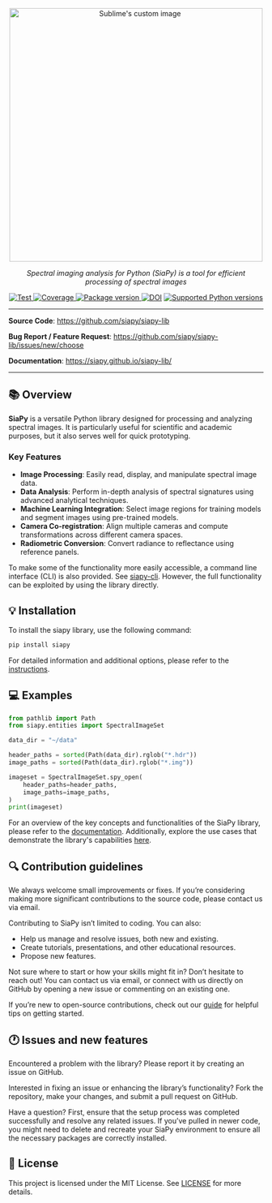 <p align="center">
  <img src="https://github.com/siapy/siapy-lib/blob/main/docs/images/logo-text.svg?raw=true" alt="Sublime's custom image" width="500"/>
</p>

<p align="center">
    <em>Spectral imaging analysis for Python (SiaPy) is a tool for efficient processing of spectral images</em>
</p>
<p align="center">
<a href="https://github.com/siapy/siapy-lib/actions?query=workflow%3ATest+event%3Apull_request+branch%3Amain" target="_blank">
    <img src="https://github.com/siapy/siapy-lib/actions/workflows/test.yml/badge.svg?branch=main" alt="Test">
</a>
<a href="https://coverage-badge.samuelcolvin.workers.dev/redirect/siapy/siapy-lib" target="_blank">
    <img src="https://coverage-badge.samuelcolvin.workers.dev/siapy/siapy-lib.svg" alt="Coverage">
</a>
<a href="https://pypi.org/project/siapy" target="_blank">
    <img src="https://img.shields.io/pypi/v/siapy?color=%2334D058&label=pypi%20package" alt="Package version">
</a>
<a href="https://zenodo.org/doi/10.5281/zenodo.7409193"><img src="https://zenodo.org/badge/491829141.svg" alt="DOI"></a>
<a href="https://pypi.org/project/siapy" target="_blank">
    <img src="https://img.shields.io/pypi/pyversions/siapy.svg?color=%2334D058" alt="Supported Python versions">
</a>
</p>

---

__Source Code__: <https://github.com/siapy/siapy-lib>

__Bug Report / Feature Request__: <https://github.com/siapy/siapy-lib/issues/new/choose>

<!-- **Tutorials**: <a href="https://github.com/Agricultural-institute/SiaPy/tree/master/tutorials" target="_blank">https://github.com/Agricultural-institute/SiaPy/tree/master/tutorials</a> -->

__Documentation__: <https://siapy.github.io/siapy-lib/>

---

## 📚 Overview

__SiaPy__ is a versatile Python library designed for processing and analyzing spectral images. It is particularly useful for scientific and academic purposes, but it also serves well for quick prototyping.

### Key Features

- __Image Processing__: Easily read, display, and manipulate spectral image data.
- __Data Analysis__: Perform in-depth analysis of spectral signatures using advanced analytical techniques.
- __Machine Learning Integration__: Select image regions for training models and segment images using pre-trained models.
- __Camera Co-registration__: Align multiple cameras and compute transformations across different camera spaces.
- __Radiometric Conversion__: Convert radiance to reflectance using reference panels.

To make some of the functionality more easily accessible, a command line interface (CLI) is also provided. See [siapy-cli](https://github.com/siapy/siapy-cli). However, the full functionality can be exploited by using the library directly.

## 💡 Installation

To install the siapy library, use the following command:

``` bash
pip install siapy
```

For detailed information and additional options, please refer to the [instructions](https://siapy.github.io/siapy-lib/latest/install/).

## 💻 Examples

``` python
from pathlib import Path
from siapy.entities import SpectralImageSet

data_dir = "~/data"

header_paths = sorted(Path(data_dir).rglob("*.hdr"))
image_paths = sorted(Path(data_dir).rglob("*.img"))

imageset = SpectralImageSet.spy_open(
    header_paths=header_paths,
    image_paths=image_paths,
)
print(imageset)
```

For an overview of the key concepts and functionalities of the SiaPy library, please refer to the [documentation](https://siapy.github.io/siapy-lib/examples/introduction/). Additionally, explore the use cases that demonstrate the library's capabilities [here](https://siapy.github.io/siapy-lib/examples/use_cases/).

## 🔍 Contribution guidelines

We always welcome small improvements or fixes. If you’re considering making more significant contributions to the source code, please contact us via email.

Contributing to SiaPy isn’t limited to coding. You can also:

- Help us manage and resolve issues, both new and existing.
- Create tutorials, presentations, and other educational resources.
- Propose new features.

Not sure where to start or how your skills might fit in? Don’t hesitate to reach out! You can contact us via email, or connect with us directly on GitHub by opening a new issue or commenting on an existing one.

If you’re new to open-source contributions, check out our [guide](https://siapy.github.io/siapy-lib/contributing/) for helpful tips on getting started.

## 🕐 Issues and new features

Encountered a problem with the library? Please report it by creating an issue on GitHub.

Interested in fixing an issue or enhancing the library’s functionality? Fork the repository, make your changes, and submit a pull request on GitHub.

Have a question? First, ensure that the setup process was completed successfully and resolve any related issues. If you’ve pulled in newer code, you might need to delete and recreate your SiaPy environment to ensure all the necessary packages are correctly installed.

## 🤝 License

This project is licensed under the MIT License. See [LICENSE](https://siapy.github.io/siapy-lib/license/) for more details.
